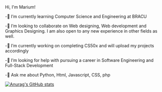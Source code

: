 
Hi, I'm Marium!

-🌱 I’m currently learning Computer Science and Engineering at BRACU

-👯 I’m looking to collaborate on Web designing, Web development and Graphics Designing. I am also open to any new experience in other fields as well.

-🔭 I’m currently working on completing CS50x and will upload my projects accordingly

-🤔 I’m looking for help with pursuing a career in Software Engineering and Full-Stack Development

-💬 Ask me about Python, Html, Javascript, CSS, php

[![Anurag's GitHub stats](https://github-readme-stats.vercel.app/api?username=UmmaMariumAlam)](https://github.com/anuraghazra/github-readme-stats)

